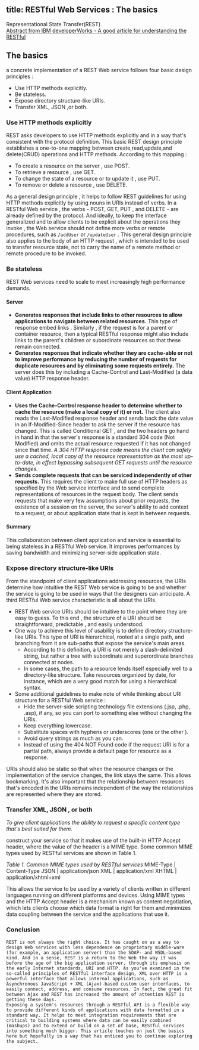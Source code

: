 title: RESTful Web Services : The basics
---

Representational State Transfer(REST)  
[Abstract from IBM developerWorks - A good article for understanding the RESTful](http://www.ibm.com/developerworks/library/ws-restful/) 
## The basics

a concrete implementation of a REST Web service follows four basic design principles :

+ Use HTTP methods explicitly.
+ Be stateless.
+ Expose directory structure-like URIs.
+ Transfer XML, JSON ,or both.

### Use HTTP methods explicitly

REST asks developers to use HTTP methods explicitly and in a way that's consistent with the protocol definition. This basic REST design principle establishes a one-to-one mapping between create,read,update,and delete(CRUD) operations and HTTP methods. According to this mapping :
+ To create a resource on the server , use POST.
+ To retrieve a resource , use GET.
+ To change the state of a resource or to update it , use PUT.
+ To remove or delete a resource , use DELETE.

As a general design principle , it helps to follow REST guidelines for using HTTP methods explicitly by using nouns in URIs instead of verbs. In a RESTful Web service , the verbs - POST, GET, PUT , and DELETE - are already defined by the protocol. 
And ideally, to keep the interface generalized and to allow clients to be explicit about the operations they invoke , the Web service should not define more verbs or remote procedures, such as `/addUser` or `/updateUser` . This general design principle also applies to the body of an HTTP request , which is intended to be used to transfer resource state, not to carry the name of a remote method or remote procedure to be invoked.

### Be stateless

REST Web services need to scale to meet increasingly high performance demands.

#### Server

+ **Generates responses that include links to other resources to allow applications to navigate between related resources.** This type of response embed links . Similarly , if the request is for a parent or container resource, then a typical RESTful response might also include links to the parent's children or subordinate resources so that these remain connected.
+ **Generates responses that indicate whether they are cache-able or not to improve performance by reducing the number of requests for duplicate resources and by eliminating some requests entirely.** The server does this by including a Cache-Control and Last-Modified (a data value) HTTP response header.

#### Client Application

+ **Uses the Cache-Control response header to determine whether to cache the resource (make a local copy of it) or not.** The client also reads the Last-Modified response header and sends back the date value in an If-Modified-Since header to ask the server if the resource has changed. This is called Conditional GET , and the two headers go hand in hand in that the server's response is a standard 304 code (Not Modified) and omits the actual resource requested if it has not changed since that time. _A 304 HTTP response code means the client can safely use a cached, local copy of the resource representation as the most up-to-date, in effect bypassing subsequent GET requests until the resource changes._
+ **Sends complete requests that can be serviced independently of other requests.** This requires the client to make full use of HTTP headers as specified by the Web service interface and to send complete representations of resources in the request body. The client sends requests that make very few assumptions about prior requests, the existence of a session on the server, the server's ability to add context to a request, or about application state that is kept in between requests.

#### Summary

This collaboration between client application and service is essential to being stateless in a RESTful Web service. It improves performances by saving bandwidth and minimizing server-side application state.

### Expose directory structure-like URIs

From the standpoint of client applications addressing resources, the URIs determine how intuitive the REST Web service is going to be and whether the service is going to be used in ways that the designers can anticipate. A third RESTful Web service characteristic is all about the URIs.

+ REST Web service URIs should be intuitive to the point where they are easy to guess. To this end , the structure of a URI should be straightforward, predictable , and easily understood.
+ One way to achieve this level of usability is to define directory structure-like URIs. This type of URI is hierarchical, rooted at a single path, and branching from it are sub-paths that expose the service's main areas. 
    + According to this definition, a URI is not merely a slash-delimited string, but rather a tree with subordinate and superordinate branches connected at nodes. 
    + In some cases, the path to a resource lends itself especially well to a directory-like structure. Take resources organized by date, for instance, which are a very good match for using a hierarchical syntax.
+ Some additional guidelines to make note of while thinking about URI structure for a RESTful Web service :
    + Hide the server-side scripting technology file extensions (.jsp, .php, .asp), if any, so you can port to something else without changing the URIs.
    + Keep everything lowercase.
    + Substitute spaces with hyphens or underscores (one or the other ).
    + Avoid query strings as much as you can.
    + Instead of using the 404 NOT Found code if the request URI is for a partial path, always provide a default page for resource as a response.


URIs should also be static so that when the resource changes or the implementation of the service changes, the link stays the same. This allows bookmarking. It's also important that the relationship between resources that's encoded in the URIs remains independent of the way the relationships are represented where they are stored.

### Transfer XML, JSON , or both

_To give client applications the ability to request a specific content type that's best suited for them._  

construct your service so that it makes use of the built-in HTTP Accept header, where the value of the header is a MIME type. Some common MIME types used by RESTful services are shown in Table 1.  

_Table 1. Common MIME types used by RESTful services_
MIME-Type  |  Content-Type
JSON  |  application/json 
XML  |  application/xml
XHTML  |  application/xhtml+xml 

This allows the service to be used by a variety of clients written in different languages running on different platforms and devices. Using MIME types and the HTTP Accept header is a mechanism known as content negotiation, which lets clients choose which data format is right for them and minimizes data coupling between the service and the applications that use it.

### Conclusion

    REST is not always the right choice. It has caught on as a way to design Web services with less dependence on proprietary middle-ware (for example, an application server) than the SOAP- and WSDL-based kind. And in a sense, REST is a return to the Web the way it was before the age of the big application server, through its emphasis on the early Internet standards, URI and HTTP. As you've examined in the so-called principles of RESTful interface design, XML over HTTP is a powerful interface that allows internal applications, such as Asynchronous JavaScript + XML (Ajax)-based custom user interfaces, to easily connect, address, and consume resources. In fact, the great fit between Ajax and REST has increased the amount of attention REST is getting these days.
    Exposing a system's resources through a RESTful API is a flexible way to provide different kinds of applications with data formatted in a standard way. It helps to meet integration requirements that are critical to building systems where data can be easily combined (mashups) and to extend or build on a set of base, RESTful services into something much bigger. This article touches on just the basics here but hopefully in a way that has enticed you to continue exploring the subject.

